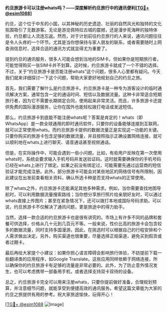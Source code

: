 **约旦旅游卡可以注册whats吗？——深度解析约旦旅行中的通讯便利[[TG💪+ @esim1088](https://t.me/s/esim1088)]**

约旦，这个位于中东的小国，以其神秘的历史遗迹、壮丽的自然风光和独特的文化氛围吸引了无数游客。无论是游览佩特拉古城的震撼，还是漫步死海畔的独特体验，约旦都让人流连忘返。然而，对于计划前往约旦旅行的人来说，通讯问题往往是令人头疼的一个环节。尤其是当你想保持与家人朋友的联系，或者需要随时上网查询信息时，选择合适的通讯方式就显得尤为重要了。

提到约旦的通讯服务，很多人可能会想到当地的SIM卡。但如果你是短期旅行者，可能觉得购买一张SIM卡并不划算。这时候，约旦旅游卡就成了一个不错的选择。不过，关于“约旦旅游卡是否能注册whats”这个问题，很多人心里都有疑问。今天我们就来详细探讨一下这个问题，帮助大家更好地规划自己的约旦之旅。

首先，我们需要了解什么是约旦旅游卡。约旦旅游卡是一种专为游客设计的临时通讯解决方案，通常包含一定的通话时间、短信以及数据流量。这种卡非常适合短期旅行者，因为它不需要长期绑定合同，使用起来非常灵活。而且，许多旅游卡还提供免费的国际漫游服务，让你在国外也能轻松拨打电话或发送短信。

那么，约旦旅游卡到底能不能注册whats呢？答案是肯定的！whats（即WhatsApp）是一款全球通用的即时通讯软件，只要你的设备能够连接到互联网，就可以正常使用whats。而约旦旅游卡提供的数据流量正是实现这一功能的关键。只要你购买的旅游卡包含足够的数据流量，并且按照指示正确设置网络连接，就可以顺利地在whats上进行聊天、语音通话甚至视频通话。

但是，在实际操作中，可能会遇到一些小问题。比如，有些用户反映在第一次使用whats时，系统会要求输入手机号码并发送验证码。这时就需要确保你的手机号码已经在whats上进行了绑定。如果之前没有绑定过，可能需要先通过运营商的短信验证才能完成注册。此外，部分旅游卡可能会对某些地区的网络信号有所限制，因此建议在出发前查看相关资料，确认所选卡种是否支持whats的正常使用。

除了whats之外，约旦旅游卡还能满足其他多种需求。例如，当你需要查找地图导航时，可以利用数据流量搜索路线；当你想分享旅行照片给亲朋好友时，可以通过whats直接上传图片；甚至在紧急情况下，还可以拨打本地或国际号码求助。可以说，约旦旅游卡不仅解决了通讯问题，更是旅途中的得力助手。

当然，选择一款合适的约旦旅游卡也是很有讲究的。市场上有许多不同的品牌和套餐可供选择，价格从几十元到几百元不等。一般来说，性价比高的旅游卡会包含较多的数据流量，同时支持多国漫游。因此，在挑选时可以根据自己的行程安排和个人需求做出决定。另外，购买渠道也很重要，尽量选择正规渠道，避免买到假货或者过期卡。

最后再给大家提个小建议：如果你担心语言障碍会影响旅行体验，不妨提前下载一些翻译类的应用程序，如Google Translate。这些应用同样依赖于网络连接，所以确保你的约旦旅游卡有足够的流量是非常必要的。此外，为了防止意外情况发生，也可以考虑携带一部备用手机，或者选择支持双卡双待的设备。

总之，约旦旅游卡完全可以用来注册whats，只要你提前做好准备，合理规划预算，并注意细节问题，就能享受到便捷高效的通讯服务。希望这篇文章能为大家的约旦之旅提供有用的参考。祝大家旅途愉快，玩得开心！

[[TG💪+ @esim1088](https://t.me/s/esim1088) ![Image](https://i.postimg.cc/4NQfJmqS/Snipaste-2025-05-13-00-14-12.png)]